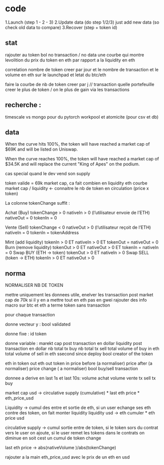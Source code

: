 # code
1.Launch (step 1 - 2 - 3)
2.Update data (do step 1/2/3) just add new data (so check old data to compare)
3.Recover (step + token id)


## stat
rajouter au token bol no transaction / no data
une courbe qui montre levolition du prix du token en eth par rapport a la liquidity en eth


correlation nombre de token creer par jour et le nombre de transaction et le volume en eth sur le launchpad et letat du btc/eth

faire la courbe de nb de token creer par j
// transaction
quelle portefeuille creer le plus de token / on le plus de gain via les transactions



## recherche :
timescale vs mongo pour du pytorch
workpool et atomicite (pour csv et db)


## data

When the curve hits 100%, the token will have reached a market cap of $69K and will be listed on Uniswap.

When the curve reaches 100%, the token will have reached a market cap of $34.5K and will replace the current "King of Apes" on the podium.

cas special quand le dev vend son supply

token valide = 69k market cap, ca fait combien en liquidity eth
courbe market cap / liquidity <- connaitre le nb de token en circulation (price x token)




La colonne tokenChange suffit :

Achat (Buy)
tokenChange > 0
nativeIn > 0 (l’utilisateur envoie de l’ETH)
nativeOut = 0
tokenIn = 0

Vente (Sell)
tokenChange < 0
nativeOut > 0 (l’utilisateur reçoit de l’ETH)
nativeIn = 0
tokenIn = tokenAddress

Mint (add liquidity)	tokenIn > 0 ET nativeIn > 0  ET tokenOut = nativeOut = 0
Burn (remove liquidity)	tokenOut > 0 ET nativeOut > 0 ET tokenIn = nativeIn = 0
Swap BUY (ETH → token)	tokenOut > 0 ET nativeIn > 0
Swap SELL (token → ETH)	tokenIn > 0 ET nativeOut > 0


## norma

NORMALISER NB DE TOKEN

mettre uniquement les donnees utile,
enelver les transaction post market cap de 70k si il y en a 
mettre tout en eth pas en gwei
rajouter des info macro sur btc et eth a terme
token sans transaction

pour chaque transaction

donne vecteur y :
bool validated

donne fixe :
id token


donne variable :
marekt cap post transaction en dollar
liquidity post transaction en dollar
nb total tx buy
nb total tx sell
total volume of buy in eth
total volume of sell in eth
ssecond since deploy
bool creator of the token

eth in
token out
eth out
token in
price before (a normaliser)
price after  (a normaliser)
price change  ( a normaliser)
bool buy/sell transaction


donnee a derive en last 1s et last 10s:
volume achat
volume vente
tx sell
tx buy



market cap usd -> circulative supply (cumulative) * last eth price * eth_price_usd

Liquidity -> cumul des entre et sortie de eth, si un user echange ses eth contre des token, on fait monter liquidity
liquidity usd -> eth cumuler * eth price usd

circulative supply -> cumul sortie entre de token, si le token sors du contrat vers le user on ajoute, si le user remet les tokens dans le contrats on diminue
en soit cest un cumul de token change

last eth price -> abs(nativeVolume )/abs(tokenChange)

rajouter a la main eth_price_usd avec le prix de un eth en usd